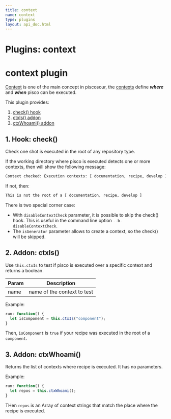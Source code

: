 ```yaml
---
title: context
name: context
type: plugins
layout: api_doc.html
---
```

# Plugins: context


# context plugin

[Context](../guides/01-contexts.md) is one of the main concept in piscosour, the [contexts](../guides/01-contexts.md) define ***where*** and ***when*** pisco can be executed.

This plugin provides:

1. [check() hook](#check)
1. [ctxIs() addon](#ctxIs)
1. [ctxWhoami() addon](#ctxWhoami)
 
## <a name="check"></a>1. Hook: check()

Check one shot is executed in the root of any repository type. 

If the working directory where pisco is executed detects one or more contexts, then will show the following message:

```sh
Context checked: Execution contexts: [ documentation, recipe, develop ]
```
If not, then:

```sh
This is not the root of a [ documentation, recipe, develop ]
```

There is two special corner case:

- With `disableContextCheck` parameter, it is possible to skip the check() hook. This is useful in the command line option `--b-disableContextCheck`.
- The `isGenerator` parameter allows to create a context, so the check() will be skipped.

## <a name="ctxIs"></a>2. Addon: ctxIs()

Use `this.ctxIs` to test if pisco is executed over a specific context and returns a boolean.

| Param | Description |
| --- | --- |
| name | name of the context to test|

Example:

```javascript
run: function() {
  let isComponent = this.ctxIs("component");
}
```

Then, `isComponent` is `true` if your recipe was executed in the root of a `component`.

## <a name="ctxWhoami"></a>3. Addon: ctxWhoami()

Returns the list of contexts where recipe is executed. It has no parameters.

Example:

```javascript
run: function() {
  let repos = this.ctxWhoami();
}
```

THen `repos` is an Array of context strings that match the place where the recipe is executed.

